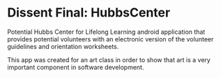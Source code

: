 # Dissent Final: HubbsCenter
Potential Hubbs Center for Lifelong Learning android application that provides potential volunteers with an electronic version of the volunteer guidelines and orientation worksheets.

This app was created for an art class in order to show that art is a very important component in software development. 


